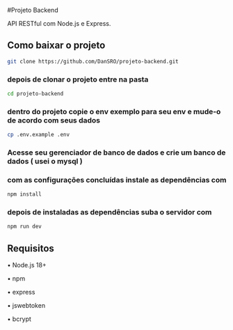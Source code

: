 #Projeto Backend

API RESTful com Node.js e Express.

## Como baixar o projeto ##

```bash
git clone https://github.com/DanSRO/projeto-backend.git

```
### depois de clonar o projeto entre na pasta ###

```bash
cd projeto-backend

```
### dentro do projeto copie o env exemplo para seu env e mude-o de acordo com seus dados ###

```bash
cp .env.example .env

```

### Acesse seu gerenciador de banco de dados e crie um banco de dados ( usei o mysql )

### com as configurações concluídas instale as dependências com ###

```bash
npm install

```

### depois de instaladas as dependências suba o servidor com ###

```bash
npm run dev

```

## Requisitos ##

• Node.js 18+

• npm

• express

• jswebtoken

• bcrypt